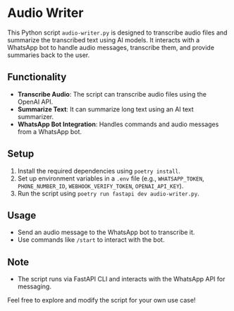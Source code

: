 # Audio Writer

This Python script `audio-writer.py` is designed to transcribe audio files and summarize the transcribed text using AI models. It interacts with a WhatsApp bot to handle audio messages, transcribe them, and provide summaries back to the user.

## Functionality

- **Transcribe Audio**: The script can transcribe audio files using the OpenAI API.
- **Summarize Text**: It can summarize long text using an AI text summarizer.
- **WhatsApp Bot Integration**: Handles commands and audio messages from a WhatsApp bot.

## Setup

1. Install the required dependencies using `poetry install`.
2. Set up environment variables in a `.env` file (e.g., `WHATSAPP_TOKEN`, `PHONE_NUMBER_ID`, `WEBHOOK_VERIFY_TOKEN`, `OPENAI_API_KEY`).
3. Run the script using `poetry run fastapi dev audio-writer.py`.

## Usage

- Send an audio message to the WhatsApp bot to transcribe it.
- Use commands like `/start` to interact with the bot.

## Note

- The script runs via FastAPI CLI and interacts with the WhatsApp API for messaging.

Feel free to explore and modify the script for your own use case!
